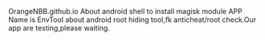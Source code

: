 OrangeNBB.github.io
About android shell to install magisk module
APP Name is EnvTool about android root hiding tool,fk anticheat/root check.Our app are testing,please waiting.
